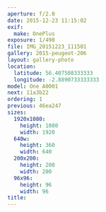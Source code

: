 ```yaml
---
aperture: f/2.0
date: 2015-12-23 11:15:02
exif:
  make: OnePlus
exposure: 1/490
file: IMG_20151223_111501
gallery: 2015-peugeot-206
layout: gallery-photo
location:
  latitude: 56.407508333333
  longitude: -2.8890733333333
model: One A0001
next: 11a3b22
ordering: 1
previous: 46ea247
sizes:
  1920x1080:
    height: 1080
    width: 1920
  640w:
    height: 360
    width: 640
  200x200:
    height: 200
    width: 200
  96x96:
    height: 96
    width: 96
title: 
---
```

